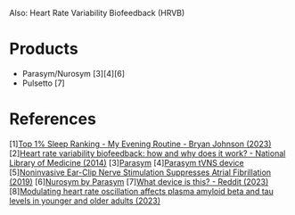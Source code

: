 Also: Heart Rate Variability Biofeedback (HRVB)

# Products
- Parasym/Nurosym [3][4][6]
- Pulsetto [7]

# References
[1][Top 1% Sleep Ranking - My Evening Routine - Bryan Johnson (2023)](https://www.youtube.com/watch?v=Z7veiyN4LqU)
[2][Heart rate variability biofeedback: how and why does it work? - National Library of Medicine (2014)](https://www.ncbi.nlm.nih.gov/pmc/articles/PMC4104929/)
[3][Parasym](https://parasym.co/parasym-device-transcutaneous-vagus-nerve-stimulation.html)
[4][Parasym tVNS device](https://healthunlocked.com/afassociation/posts/141460669/parasym-tvns-device)
[5][Noninvasive Ear-Clip Nerve Stimulation Suppresses Atrial Fibrillation (2019)](https://www.dicardiology.com/content/noninvasive-ear-clip-nerve-stimulation-suppresses-atrial-fibrillation?amp)
[6][Nurosym by Parasym](https://nurosym.com/)
[7][What device is this? - Reddit (2023)](https://www.reddit.com/r/blueprint_/comments/13r975v/what_device_is_this/)
[8][Modulating heart rate oscillation affects plasma amyloid beta and tau levels in younger and older adults (2023)](https://www.nature.com/articles/s41598-023-30167-0)